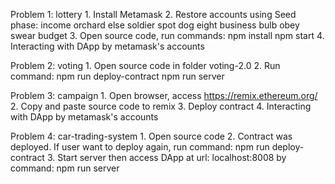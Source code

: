 Problem 1: lottery
    1. Install Metamask
    2. Restore accounts using Seed phase:
        income orchard else soldier spot dog eight business bulb obey swear budget
    3. Open source code, run commands:
        npm install
        npm start
    4. Interacting with DApp by metamask's accounts

Problem 2: voting
    1. Open source code in folder voting-2.0
    2. Run command:
        npm run deploy-contract
        npm run server

Problem 3: campaign
    1. Open browser, access https://remix.ethereum.org/
    2. Copy and paste source code to remix
    3. Deploy contract
    4. Interacting with DApp by metamask's accounts

Problem 4: car-trading-system
    1. Open source code
    2. Contract was deployed. If user want to deploy again, run command:
        npm run deploy-contract
    3. Start server then access DApp at url: localhost:8008 by command:
        npm run server